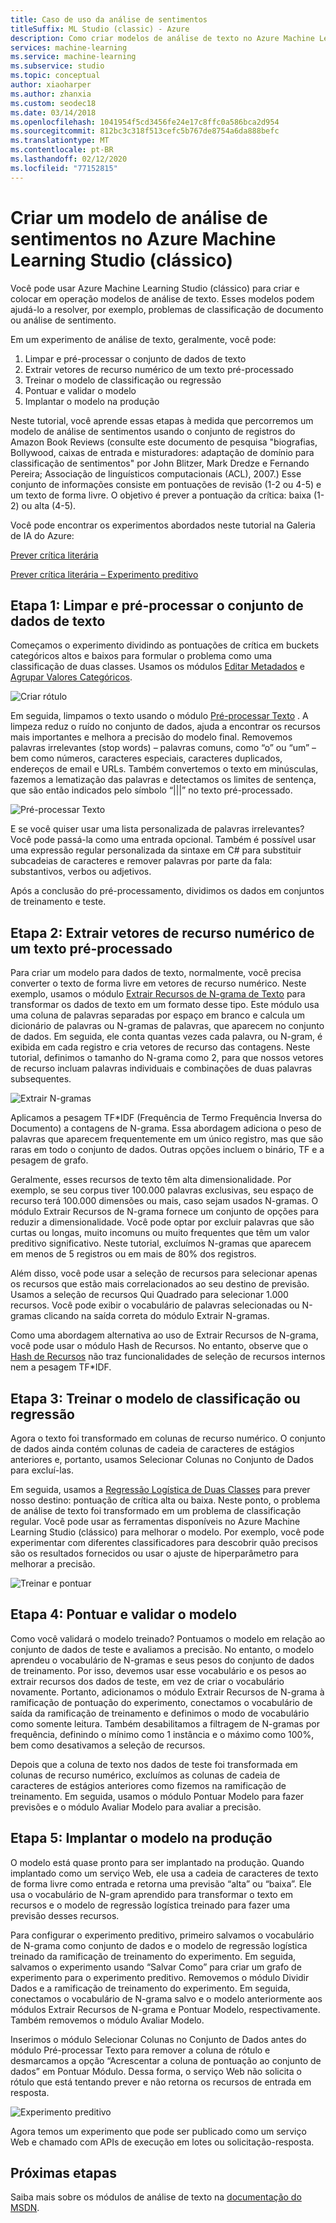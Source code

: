 ```yaml
---
title: Caso de uso da análise de sentimentos
titleSuffix: ML Studio (classic) - Azure
description: Como criar modelos de análise de texto no Azure Machine Learning Studio (clássico) usando módulos para o pré-processamento de texto, N-gramas ou hash de recurso
services: machine-learning
ms.service: machine-learning
ms.subservice: studio
ms.topic: conceptual
author: xiaoharper
ms.author: zhanxia
ms.custom: seodec18
ms.date: 03/14/2018
ms.openlocfilehash: 1041954f5cd3456fe24e17c8ffc0a586bca2d954
ms.sourcegitcommit: 812bc3c318f513cefc5b767de8754a6da888befc
ms.translationtype: MT
ms.contentlocale: pt-BR
ms.lasthandoff: 02/12/2020
ms.locfileid: "77152815"
---
```

# <a name="create-a-sentiment-analysis-model-in-azure-machine-learning-studio-classic"></a>Criar um modelo de análise de sentimentos no Azure Machine Learning Studio (clássico)

Você pode usar Azure Machine Learning Studio (clássico) para criar e colocar em operação modelos de análise de texto. Esses modelos podem ajudá-lo a resolver, por exemplo, problemas de classificação de documento ou análise de sentimento.

Em um experimento de análise de texto, geralmente, você pode:

1. Limpar e pré-processar o conjunto de dados de texto
2. Extrair vetores de recurso numérico de um texto pré-processado
3. Treinar o modelo de classificação ou regressão
4. Pontuar e validar o modelo
5. Implantar o modelo na produção

Neste tutorial, você aprende essas etapas à medida que percorremos um modelo de análise de sentimentos usando o conjunto de registros do Amazon Book Reviews (consulte este documento de pesquisa "biografias, Bollywood, caixas de entrada e misturadores: adaptação de domínio para classificação de sentimentos" por John Blitzer, Mark Dredze e Fernando Pereira; Associação de linguísticos computacionais (ACL), 2007.) Esse conjunto de informações consiste em pontuações de revisão (1-2 ou 4-5) e um texto de forma livre. O objetivo é prever a pontuação da crítica: baixa (1-2) ou alta (4-5).

Você pode encontrar os experimentos abordados neste tutorial na Galeria de IA do Azure:

[Prever crítica literária](https://gallery.azure.ai/Experiment/Predict-Book-Reviews-1)

[Prever crítica literária – Experimento preditivo](https://gallery.azure.ai/Experiment/Predict-Book-Reviews-Predictive-Experiment-1)

## <a name="step-1-clean-and-preprocess-text-dataset"></a>Etapa 1: Limpar e pré-processar o conjunto de dados de texto
Começamos o experimento dividindo as pontuações de crítica em buckets categóricos altos e baixos para formular o problema como uma classificação de duas classes. Usamos os módulos [Editar Metadados](https://msdn.microsoft.com/library/azure/dn905986.aspx) e [Agrupar Valores Categóricos](https://msdn.microsoft.com/library/azure/dn906014.aspx).

![Criar rótulo](./media/text-analytics-module-tutorial/create-label.png)

Em seguida, limpamos o texto usando o módulo [Pré-processar Texto](https://msdn.microsoft.com/library/azure/mt762915.aspx) . A limpeza reduz o ruído no conjunto de dados, ajuda a encontrar os recursos mais importantes e melhora a precisão do modelo final. Removemos palavras irrelevantes (stop words) – palavras comuns, como “o” ou “um” – bem como números, caracteres especiais, caracteres duplicados, endereços de email e URLs. Também convertemos o texto em minúsculas, fazemos a lematização das palavras e detectamos os limites de sentença, que são então indicados pelo símbolo “|||” no texto pré-processado.

![Pré-processar Texto](./media/text-analytics-module-tutorial/preprocess-text.png)

E se você quiser usar uma lista personalizada de palavras irrelevantes? Você pode passá-la como uma entrada opcional. Também é possível usar uma expressão regular personalizada da sintaxe em C# para substituir subcadeias de caracteres e remover palavras por parte da fala: substantivos, verbos ou adjetivos.

Após a conclusão do pré-processamento, dividimos os dados em conjuntos de treinamento e teste.

## <a name="step-2-extract-numeric-feature-vectors-from-pre-processed-text"></a>Etapa 2: Extrair vetores de recurso numérico de um texto pré-processado
Para criar um modelo para dados de texto, normalmente, você precisa converter o texto de forma livre em vetores de recurso numérico. Neste exemplo, usamos o módulo [Extrair Recursos de N-grama de Texto](https://msdn.microsoft.com/library/azure/mt762916.aspx) para transformar os dados de texto em um formato desse tipo. Este módulo usa uma coluna de palavras separadas por espaço em branco e calcula um dicionário de palavras ou N-gramas de palavras, que aparecem no conjunto de dados. Em seguida, ele conta quantas vezes cada palavra, ou N-gram, é exibida em cada registro e cria vetores de recurso das contagens. Neste tutorial, definimos o tamanho do N-grama como 2, para que nossos vetores de recurso incluam palavras individuais e combinações de duas palavras subsequentes.

![Extrair N-gramas](./media/text-analytics-module-tutorial/extract-ngrams.png)

Aplicamos a pesagem TF*IDF (Frequência de Termo Frequência Inversa do Documento) a contagens de N-grama. Essa abordagem adiciona o peso de palavras que aparecem frequentemente em um único registro, mas que são raras em todo o conjunto de dados. Outras opções incluem o binário, TF e a pesagem de grafo.

Geralmente, esses recursos de texto têm alta dimensionalidade. Por exemplo, se seu corpus tiver 100.000 palavras exclusivas, seu espaço de recurso terá 100.000 dimensões ou mais, caso sejam usados N-gramas. O módulo Extrair Recursos de N-grama fornece um conjunto de opções para reduzir a dimensionalidade. Você pode optar por excluir palavras que são curtas ou longas, muito incomuns ou muito frequentes que têm um valor preditivo significativo. Neste tutorial, excluímos N-gramas que aparecem em menos de 5 registros ou em mais de 80% dos registros.

Além disso, você pode usar a seleção de recursos para selecionar apenas os recursos que estão mais correlacionados ao seu destino de previsão. Usamos a seleção de recursos Qui Quadrado para selecionar 1.000 recursos. Você pode exibir o vocabulário de palavras selecionadas ou N-gramas clicando na saída correta do módulo Extrair N-gramas.

Como uma abordagem alternativa ao uso de Extrair Recursos de N-grama, você pode usar o módulo Hash de Recursos. No entanto, observe que o [Hash de Recursos](https://msdn.microsoft.com/library/azure/dn906018.aspx) não traz funcionalidades de seleção de recursos internos nem a pesagem TF*IDF.

## <a name="step-3-train-classification-or-regression-model"></a>Etapa 3: Treinar o modelo de classificação ou regressão
Agora o texto foi transformado em colunas de recurso numérico. O conjunto de dados ainda contém colunas de cadeia de caracteres de estágios anteriores e, portanto, usamos Selecionar Colunas no Conjunto de Dados para excluí-las.

Em seguida, usamos a [Regressão Logística de Duas Classes](https://msdn.microsoft.com/library/azure/dn905994.aspx) para prever nosso destino: pontuação de crítica alta ou baixa. Neste ponto, o problema de análise de texto foi transformado em um problema de classificação regular. Você pode usar as ferramentas disponíveis no Azure Machine Learning Studio (clássico) para melhorar o modelo. Por exemplo, você pode experimentar com diferentes classificadores para descobrir quão precisos são os resultados fornecidos ou usar o ajuste de hiperparâmetro para melhorar a precisão.

![Treinar e pontuar](./media/text-analytics-module-tutorial/scoring-text.png)

## <a name="step-4-score-and-validate-the-model"></a>Etapa 4: Pontuar e validar o modelo
Como você validará o modelo treinado? Pontuamos o modelo em relação ao conjunto de dados de teste e avaliamos a precisão. No entanto, o modelo aprendeu o vocabulário de N-gramas e seus pesos do conjunto de dados de treinamento. Por isso, devemos usar esse vocabulário e os pesos ao extrair recursos dos dados de teste, em vez de criar o vocabulário novamente. Portanto, adicionamos o módulo Extrair Recursos de N-grama à ramificação de pontuação do experimento, conectamos o vocabulário de saída da ramificação de treinamento e definimos o modo de vocabulário como somente leitura. Também desabilitamos a filtragem de N-gramas por frequência, definindo o mínimo como 1 instância e o máximo como 100%, bem como desativamos a seleção de recursos.

Depois que a coluna de texto nos dados de teste foi transformada em colunas de recurso numérico, excluímos as colunas de cadeia de caracteres de estágios anteriores como fizemos na ramificação de treinamento. Em seguida, usamos o módulo Pontuar Modelo para fazer previsões e o módulo Avaliar Modelo para avaliar a precisão.

## <a name="step-5-deploy-the-model-to-production"></a>Etapa 5: Implantar o modelo na produção
O modelo está quase pronto para ser implantado na produção. Quando implantado como um serviço Web, ele usa a cadeia de caracteres de texto de forma livre como entrada e retorna uma previsão “alta” ou “baixa”. Ele usa o vocabulário de N-gram aprendido para transformar o texto em recursos e o modelo de regressão logística treinado para fazer uma previsão desses recursos. 

Para configurar o experimento preditivo, primeiro salvamos o vocabulário de N-grama como conjunto de dados e o modelo de regressão logística treinado da ramificação de treinamento do experimento. Em seguida, salvamos o experimento usando “Salvar Como” para criar um grafo de experimento para o experimento preditivo. Removemos o módulo Dividir Dados e a ramificação de treinamento do experimento. Em seguida, conectamos o vocabulário de N-grama salvo e o modelo anteriormente aos módulos Extrair Recursos de N-grama e Pontuar Modelo, respectivamente. Também removemos o módulo Avaliar Modelo.

Inserimos o módulo Selecionar Colunas no Conjunto de Dados antes do módulo Pré-processar Texto para remover a coluna de rótulo e desmarcamos a opção “Acrescentar a coluna de pontuação ao conjunto de dados” em Pontuar Módulo. Dessa forma, o serviço Web não solicita o rótulo que está tentando prever e não retorna os recursos de entrada em resposta.

![Experimento preditivo](./media/text-analytics-module-tutorial/predictive-text.png)

Agora temos um experimento que pode ser publicado como um serviço Web e chamado com APIs de execução em lotes ou solicitação-resposta.

## <a name="next-steps"></a>Próximas etapas
Saiba mais sobre os módulos de análise de texto na [documentação do MSDN](https://msdn.microsoft.com/library/azure/dn905886.aspx).

